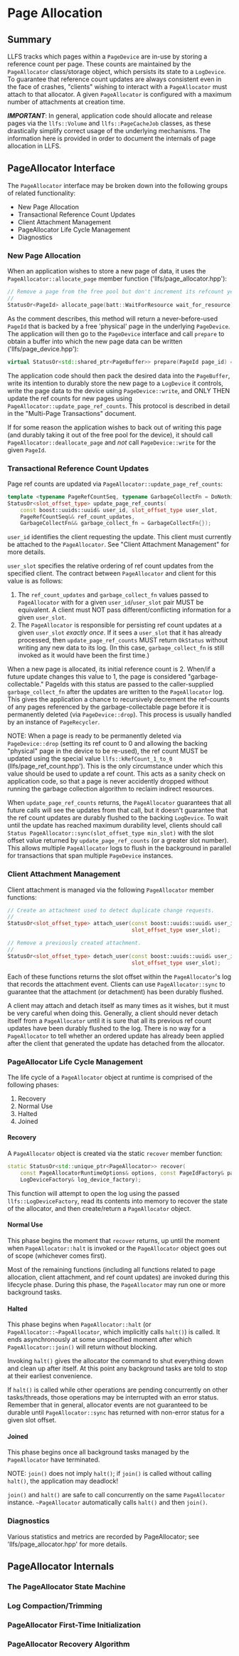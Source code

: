 # Page Allocation

<!--[[_TOC_]]-->

## Summary 

LLFS tracks which pages within a `PageDevice` are in-use by storing a
reference count per page.  These counts are maintained by the
`PageAllocator` class/storage object, which persists its state to a
`LogDevice`.  To guarantee that reference count updates are always
consistent even in the face of crashes, "clients" wishing to interact
with a `PageAllocator` must attach to that allocator.  A given
`PageAllocator` is configured with a maximum number of attachments at
creation time.

**_IMPORTANT_**: In general, application code should allocate and
release pages via the `llfs::Volume` and `llfs::PageCacheJob` classes,
as these drastically simplify correct usage of the underlying
mechanisms.  The information here is provided in order to document the
internals of page allocation in LLFS.

## PageAllocator Interface

The `PageAllocator` interface may be broken down into the following
groups of related functionality:

- New Page Allocation
- Transactional Reference Count Updates
- Client Attachment Management
- PageAllocator Life Cycle Management
- Diagnostics

### New Page Allocation

When an application wishes to store a new page of data, it uses the
`PageAllocator::allocate_page` member function
('llfs/page_allocator.hpp'):

```c++
// Remove a page from the free pool but don't increment its refcount yet.
//
StatusOr<PageId> allocate_page(batt::WaitForResource wait_for_resource);
```

As the comment describes, this method will return a never-before-used
`PageId` that is backed by a free 'physical' page in the underlying
`PageDevice`.  The application will then go to the `PageDevice`
interface and call `prepare` to obtain a buffer into which the new
page data can be written ('llfs/page_device.hpp'):

```c++
virtual StatusOr<std::shared_ptr<PageBuffer>> prepare(PageId page_id) = 0;
```

The application code should then pack the desired data into the
`PageBuffer`, write its intention to durably store the new page to a
`LogDevice` it controls, write the page data to the device using
`PageDevice::write`, and ONLY THEN update the ref counts for new pages
using `PageAllocator::update_page_ref_counts`.  This protocol is
described in detail in the "Multi-Page Transactions" document.

If for some reason the application wishes to back out of writing this
page (and durably taking it out of the free pool for the device), it
should call `PageAllocator::deallocate_page` and _not_ call
`PageDevice::write` for the given `PageId`.

### Transactional Reference Count Updates

Page ref counts are updated via `PageAllocator::update_page_ref_counts`:

```c++
template <typename PageRefCountSeq, typename GarbageCollectFn = DoNothing>
StatusOr<slot_offset_type> update_page_ref_counts(
    const boost::uuids::uuid& user_id, slot_offset_type user_slot,
    PageRefCountSeq&& ref_count_updates,
    GarbageCollectFn&& garbage_collect_fn = GarbageCollectFn{});
```

`user_id` identifies the client requesting the update.  This client
must currently be attached to the `PageAllocator`.  See "Client
Attachment Management" for more details.

`user_slot` specifies the relative ordering of ref count updates from
the specified client.  The contract between `PageAllocator` and client
for this value is as follows:

1. The `ref_count_updates` and `garbage_collect_fn` values passed to
   `PageAllocator` with for a given `user_id`/`user_slot` pair MUST be
   equivalent.  A client must NOT pass different/conflicting
   information for a given `user_slot`.
2. The `PageAllocator` is responsible for persisting ref count updates
   at a given `user_slot` _exactly once_.  If it sees a `user_slot`
   that it has already processed, then `update_page_ref_counts` MUST
   return `OkStatus` without writing any new data to its log.  (In
   this case, `garbage_collect_fn` is still invoked as it would have
   been the first time.)

When a new page is allocated, its initial reference count is 2.
When/if a future update changes this value to 1, the page is
considered "garbage-collectable."  PageIds with this status are passed
to the caller-supplied `garbage_collect_fn` after the updates are
written to the `PageAllocator` log.  This gives the application a
chance to recursively decrement the ref-counts of any pages referenced
by the garbage-collectable page before it is permanently deleted (via
`PageDevice::drop`).  This process is usually handled by an instance
of `PageRecycler`.

NOTE: When a page is ready to be permanently deleted via
`PageDevice::drop` (setting its ref count to 0 and allowing the
backing "physical" page in the device to be re-used), the ref count
MUST be updated using the special value `llfs::kRefCount_1_to_0`
(llfs/page_ref_count.hpp').  This is the only circumstance under which
this value should be used to update a ref count.  This acts as a
sanity check on application code, so that a page is never accidently
dropped without running the garbage collection algorithm to reclaim
indirect resources.

When `update_page_ref_counts` returns, the `PageAllocator` guarantees
that all future calls will see the updates from that call, but it
doesn't guarantee that the ref count updates are durably flushed to
the backing `LogDevice`.  To wait until the update has reached maximum
durability level, clients should call `Status
PageAllocator::sync(slot_offset_type min_slot)` with the slot offset
value returned by `update_page_ref_counts` (or a greater slot number).
This allows multiple `PageAllocator` logs to flush in the background
in parallel for transactions that span multiple `PageDevice`
instances.

### Client Attachment Management

Client attachment is managed via the following `PageAllocator` member
functions:

```c++
// Create an attachment used to detect duplicate change requests.
//
StatusOr<slot_offset_type> attach_user(const boost::uuids::uuid& user_id,
                                       slot_offset_type user_slot);

// Remove a previously created attachment.
//
StatusOr<slot_offset_type> detach_user(const boost::uuids::uuid& user_id,
                                       slot_offset_type user_slot);

```

Each of these functions returns the slot offset within the
`PageAllocator`'s log that records the attachment event.  Clients can
use `PageAllocator::sync` to guarantee that the attachment (or
detachment) has been durably flushed.

A client may attach and detach itself as many times as it wishes, but
it must be very careful when doing this.  Generally, a client should
never detach itself from a `PageAllocator` until it is sure that all
its previous ref count updates have been durably flushed to the log.
There is no way for a `PageAllocator` to tell whether an ordered
update has already been applied after the client that generated the
update has detached from the allocator.

### PageAllocator Life Cycle Management

The life cycle of a `PageAllocator` object at runtime is comprised of the following phases:

1. Recovery
2. Normal Use
3. Halted
4. Joined

#### Recovery

A `PageAllocator` object is created via the static `recover` member function:

```c++
static StatusOr<std::unique_ptr<PageAllocator>> recover(
    const PageAllocatorRuntimeOptions& options, const PageIdFactory& page_ids,
    LogDeviceFactory& log_device_factory);
```

This function will attempt to open the log using the passed
`llfs::LogDeviceFactory`, read its contents into memory to recover the
state of the allocator, and then create/return a `PageAllocator`
object.

#### Normal Use

This phase begins the moment that `recover` returns, up until the
moment when `PageAllocator::halt` is invoked or the `PageAllocator`
object goes out of scope (whichever comes first).

Most of the remaining functions (including all functions related to
page allocation, client attachment, and ref count updates) are invoked
during this lifecycle phase.  During this phase, the `PageAllocator`
may run one or more background tasks.

#### Halted

This phase begins when `PageAllocator::halt` (or
`PageAllocator::~PageAllocator`, which implicitly calls `halt()`) is
called.  It ends asynchronously at some unspecified moment after which
`PageAllocator::join()` will return without blocking.

Invoking `halt()` gives the allocator the command to shut everything
down and clean up after itself.  At this point any background tasks
are told to stop at their earliest convenience.

If `halt()` is called while other operations are pending concurrently
on other tasks/threads, those operations may be interrupted with an
error status.  Remember that in general, allocator events are not
guaranteed to be durable until `PageAllocator::sync` has returned with
non-error status for a given slot offset.

#### Joined

This phase begins once all background tasks managed by the
`PageAllocator` have terminated.

NOTE: `join()` does not imply `halt()`; if `join()` is called without
calling `halt()`, the application may deadlock!

`join()` and `halt()` are safe to call concurrently on the same
`PageAllocator` instance.  `~PageAllocator` automatically calls
`halt()` and then `join()`.

### Diagnostics

Various statistics and metrics are recorded by PageAllocator; see
'llfs/page_allocator.hpp' for more details.

## PageAllocator Internals

### The PageAllocator State Machine

### Log Compaction/Trimming

### PageAllocator First-Time Initialization

### PageAllocator Recovery Algorithm
